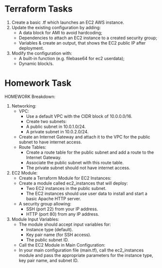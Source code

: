 
# Terraform Tasks

1. Create a basic .tf which launches an EC2 AWS instance.
2. Update the existing configuration by adding:
	* A data block for AMI to avoid hardcoding;
	* Dependencies to attach an EC2 instance to a created security group;
	* Variables & create an output, that shows the EC2 public IP after deployment.
3. Modify the configuration with:
	* A built-in function (e.g. filebase64 for ec2 userdata);
	* Dynamic block/s.
	
# Homework Task
HOMEWORK Breakdown:
1. Networking:
	- VPC:
		- Use a default VPC with the CIDR block of 10.0.0.0/16.
		- Create two subnets:
		- A public subnet in 10.0.1.0/24.
		- A private subnet in 10.0.2.0/24.
	- Create an Internet Gateway and attach it to the VPC for the public subnet to have internet access.
	- Route Tables:
		- Create a route table for the public subnet and add a route to the Internet Gateway.
		- Associate the public subnet with this route table.
		- The private subnet should not have internet access.
2. EC2 Module:
	- Create a Terraform Module for EC2 Instances:
	- Create a module called ec2_instances that will deploy:
		- Two EC2 instances in the public subnet.
		- The EC2 instances should use user data to install and start a basic Apache HTTP server.
	- A security group allowing:
		- SSH (port 22) from your IP address.
		- HTTP (port 80) from any IP address.
3. Module Input Variables:
	- The module should accept input variables for:
		- Instance type (default).
		- Key pair name (for SSH access).
		- The public subnet ID.
	- Call the EC2 Module in Main Configuration:
	- In your main configuration file (main.tf), call the ec2_instances module and pass the appropriate parameters for the instance type, key pair name, and subnet ID.

